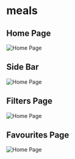 # meals

## Home Page
![Home Page](asstes/home_page.jpg)

## Side Bar
![Home Page](asstes/side_bar.jpg)

## Filters Page
![Home Page](asstes/filters.jpg)

## Favourites Page
![Home Page](asstes/favourites_page.jpg)


